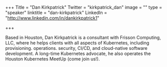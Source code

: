 +++
Title = "Dan Kirkpatrick"
Twitter = "kirkpatrick_dan"
image = ""
type = "speaker"
linktitle = "dan-kirkpatrick"
LinkedIn = "http://www.linkedin.com/in/dankirkpatrick1"

+++

Based in Houston, Dan Kirkpatrick is a consultant with Frisson Computing, LLC, where he helps clients with all aspects of Kubernetes, including provisioning. operations. security, CI/CD, and cloud-native software development.  A long-time Kubernetes advocate, he also operates the Houston Kubernetes MeetUp (come join us!).

